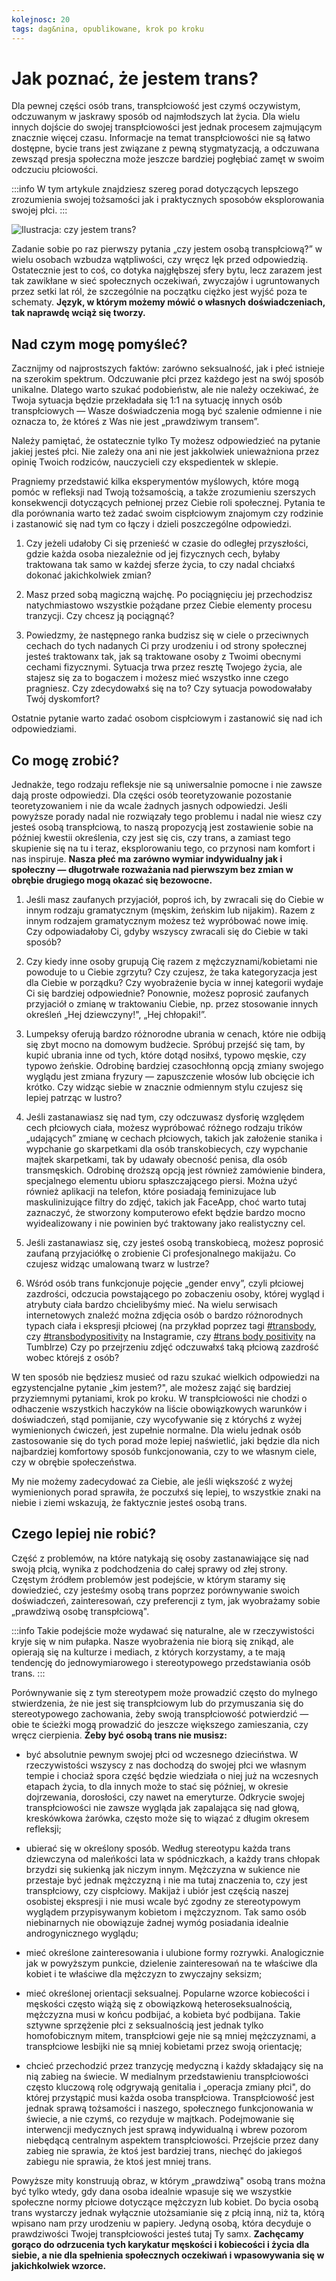 ```yaml
---
kolejnosc: 20
tags: dag&nina, opublikowane, krok po kroku
---
```


# Jak poznać, że jestem trans?

Dla pewnej części osób trans, transpłciowość jest czymś oczywistym, odczuwanym w jaskrawy sposób od najmłodszych lat życia. Dla wielu innych dojście do swojej transpłciowości jest jednak procesem zajmującym znacznie więcej czasu. Informacje na temat transpłciowości nie są łatwo dostępne, bycie trans jest związane z pewną stygmatyzacją, a odczuwana zewsząd presja społeczna może jeszcze bardziej pogłębiać zamęt w swoim odczuciu płciowości.

:::info
W tym artykule znajdziesz szereg porad dotyczących lepszego zrozumienia swojej tożsamości jak i praktycznych sposobów eksplorowania swojej płci.
:::


![Ilustracja: czy jestem trans?](https://tranzycja.pl/media/img/czy-jestem-trans.png)

Zadanie sobie po raz pierwszy pytania „czy jestem osobą transpłciową?” w wielu osobach wzbudza wątpliwości, czy wręcz lęk przed odpowiedzią. Ostatecznie jest to coś, co dotyka najgłębszej sfery bytu, lecz zarazem jest tak zawikłane w sieć społecznych oczekiwań, zwyczajów i ugruntowanych przez setki lat ról, że szczególnie na początku ciężko jest wyjść poza te schematy. **Język, w którym możemy mówić o własnych doświadczeniach, tak naprawdę wciąż się tworzy.**

## Nad czym mogę pomyśleć?

Zacznijmy od najprostszych faktów: zarówno seksualność, jak i płeć istnieje na szerokim spektrum. Odczuwanie płci przez każdego jest na swój sposób unikalne. Dlatego warto szukać podobieństw, ale nie należy oczekiwać, że Twoja sytuacja będzie przekładała się 1:1 na sytuację innych osób transpłciowych — Wasze doświadczenia mogą być szalenie odmienne i nie oznacza to, że któreś z Was nie jest „prawdziwym transem”. 

Należy pamiętać, że ostatecznie tylko Ty możesz odpowiedzieć na pytanie jakiej jesteś płci. Nie zależy ona ani nie jest jakkolwiek unieważniona przez opinię Twoich rodziców, nauczycieli czy ekspedientek w sklepie. 

Pragniemy przedstawić kilka eksperymentów myślowych, które mogą pomóc w refleksji nad Twoją tożsamością, a także zrozumieniu szerszych konsekwencji dotyczących pełnionej przez Ciebie roli społecznej. Pytania te dla porównania warto też zadać swoim cispłciowym znajomym czy rodzinie i zastanowić się nad tym co łączy i dzieli poszczególne odpowiedzi. 

1. Czy jeżeli udałoby Ci się przenieść w czasie do odległej przyszłości, gdzie każda osoba niezależnie od jej fizycznych cech, byłaby traktowana tak samo w każdej sferze życia, to czy nadal chciałxś dokonać jakichkolwiek zmian?

2. Masz przed sobą magiczną wajchę. Po pociągnięciu jej przechodzisz natychmiastowo wszystkie pożądane przez Ciebie elementy procesu tranzycji. Czy chcesz ją pociągnąć? 

3. Powiedzmy, że następnego ranka budzisz się w ciele o przeciwnych cechach do tych nadanych Ci przy urodzeniu i od strony społecznej jesteś traktowanx tak, jak są traktowane osoby z Twoimi obecnymi cechami fizycznymi. Sytuacja trwa przez resztę Twojego życia, ale stajesz się za to bogaczem i możesz mieć wszystko inne czego pragniesz. Czy zdecydowałxś się na to? Czy sytuacja powodowałaby Twój dyskomfort?

Ostatnie pytanie warto zadać osobom cispłciowym i zastanowić się nad ich odpowiedziami.

## Co mogę zrobić?

Jednakże, tego rodzaju refleksje nie są uniwersalnie pomocne i nie zawsze dają proste odpowiedzi. Dla części osób teoretyzowanie pozostanie teoretyzowaniem i nie da wcale żadnych jasnych odpowiedzi. Jeśli powyższe porady nadal nie rozwiązały tego problemu i nadal nie wiesz czy jesteś osobą transpłciową, to naszą propozycją jest zostawienie sobie na później kwestii określenia, czy jest się cis, czy trans, a zamiast tego skupienie się na tu i teraz, eksplorowaniu tego, co przynosi nam komfort i nas inspiruje. **Nasza płeć ma zarówno wymiar indywidualny jak i społeczny — długotrwałe rozważania nad pierwszym bez zmian w obrębie drugiego mogą okazać się bezowocne.**

1. Jeśli masz zaufanych przyjaciół, poproś ich, by zwracali się do Ciebie w innym rodzaju gramatycznym (męskim, żeńskim lub nijakim). Razem z innym rodzajem gramatycznym możesz też wypróbować nowe imię. Czy odpowiadałoby Ci, gdyby wszyscy zwracali się do Ciebie w taki sposób?

2. Czy kiedy inne osoby grupują Cię razem z mężczyznami/kobietami nie powoduje to u Ciebie zgrzytu? Czy czujesz, że taka kategoryzacja jest dla Ciebie w porządku? Czy wyobrażenie bycia w innej kategorii wydaje Ci się bardziej odpowiednie? Ponownie, możesz poprosić zaufanych przyjaciół o zmianę w traktowaniu Ciebie, np. przez stosowanie innych określeń „Hej dziewczyny!", „Hej chłopaki!”.

3. Lumpeksy oferują bardzo różnorodne ubrania w cenach, które nie odbiją się zbyt mocno na domowym budżecie. Spróbuj przejść się tam, by kupić ubrania inne od tych, które dotąd nosiłxś, typowo męskie, czy typowo żeńskie. Odrobinę bardziej czasochłonną opcją zmiany swojego wyglądu jest zmiana fryzury — zapuszczenie włosów lub obcięcie ich krótko. Czy widząc siebie w znacznie odmiennym stylu czujesz się lepiej patrząc w lustro? 

4. Jeśli zastanawiasz się nad tym, czy odczuwasz dysforię względem cech płciowych ciała, możesz wypróbować różnego rodzaju trików „udających” zmianę w cechach płciowych, takich jak założenie stanika i wypchanie go skarpetkami dla osób transkobiecych, czy wypchanie majtek skarpetkami, tak by udawały obecność penisa, dla osób transmęskich. Odrobinę droższą opcją jest również zamówienie bindera, specjalnego elementu ubioru spłaszczającego piersi. Można użyć również aplikacji na telefon, które posiadają feminizujace lub maskulinizujące filtry do zdjęć, takich jak FaceApp, choć warto tutaj zaznaczyć, że stworzony komputerowo efekt będzie bardzo mocno wyidealizowany i nie powinien być traktowany jako realistyczny cel.

5. Jeśli zastanawiasz się, czy jesteś osobą transkobiecą, możesz poprosić zaufaną przyjaciółkę o zrobienie Ci profesjonalnego makijażu. Co czujesz widząc umalowaną twarz w lustrze?

6. Wśród osób trans funkcjonuje pojęcie „gender envy”, czyli płciowej zazdrości, odczucia powstającego po zobaczeniu osoby, której wygląd i atrybuty ciała bardzo chcielibyśmy mieć. Na wielu serwisach internetowych znaleźć można zdjęcia osób o bardzo różnorodnych typach ciała i ekspresji płciowej (na przykład poprzez tagi [#transbody](https://www.instagram.com/explore/tags/transbody/), czy [#transbodypositivity](https://www.instagram.com/explore/tags/transbodypositivity/) na Instagramie, czy [#trans body positivity](https://www.tumblr.com/search/%23trans+body+positivity) na Tumblrze) Czy po przejrzeniu zdjęć odczuwałxś taką płciową zazdrość wobec którejś z osób?

W ten sposób nie będziesz musieć od razu szukać wielkich odpowiedzi na egzystencjalne pytanie „kim jestem?", ale możesz zająć się bardziej przyziemnymi pytaniami, krok po kroku. W transpłciowości nie chodzi o odhaczenie wszystkich haczyków na liście obowiązkowych warunków i doświadczeń, stąd pomijanie, czy wycofywanie się z którychś z wyżej wymienionych ćwiczeń, jest zupełnie normalne. Dla wielu jednak osób zastosowanie się do tych porad może lepiej naświetlić, jaki będzie dla nich najbardziej komfortowy sposób funkcjonowania, czy to we własnym ciele, czy w obrębie społeczeństwa. 

My nie możemy zadecydować za Ciebie, ale jeśli większość z wyżej wymienionych porad sprawiła, że poczułxś się lepiej, to wszystkie znaki na niebie i ziemi wskazują, że faktycznie jesteś osobą trans.

## Czego lepiej nie robić?

Część z problemów, na które natykają się osoby zastanawiające się nad swoją płcią, wynika z podchodzenia do całej sprawy od złej strony. Częstym źródłem problemów jest podejście, w którym staramy się dowiedzieć, czy jesteśmy osobą trans poprzez porównywanie swoich doświadczeń, zainteresowań, czy preferencji z tym, jak wyobrażamy sobie „prawdziwą osobę transpłciową". 

:::info
Takie podejście może wydawać się naturalne, ale w rzeczywistości kryje się w nim pułapka. Nasze wyobrażenia nie biorą się znikąd, ale opierają się na kulturze i mediach, z których korzystamy, a te mają tendencję do jednowymiarowego i stereotypowego przedstawiania osób trans. 
:::

Porównywanie się z tym stereotypem może prowadzić często do mylnego stwierdzenia, że nie jest się transpłciowym lub do przymuszania się do stereotypowego zachowania, żeby swoją transpłciowość potwierdzić — obie te ścieżki mogą prowadzić do jeszcze większego zamieszania, czy wręcz cierpienia. **Żeby być osobą trans nie musisz:**

- być absolutnie pewnym swojej płci od wczesnego dzieciństwa. W rzeczywistości wszyscy z nas dochodzą do swojej płci we własnym tempie i chociaż spora część będzie wiedziała o niej już na wczesnych etapach życia, to dla innych może to stać się później, w okresie dojrzewania, dorosłości, czy nawet na emeryturze. Odkrycie swojej transpłciowości nie zawsze wygląda jak zapalająca się nad głową, kreskówkowa żarówka, często może się to wiązać z długim okresem refleksji;

- ubierać się w określony sposób. Według stereotypu każda trans dziewczyna od maleńkości lata w spódniczkach, a każdy trans chłopak brzydzi się sukienką jak niczym innym. Mężczyzna w sukience nie przestaje być jednak mężczyzną i nie ma tutaj znaczenia to, czy jest transpłciowy, czy cispłciowy. Makijaż i ubiór jest częścią naszej osobistej ekspresji i nie musi wcale być zgodny ze stereotypowym wyglądem przypisywanym kobietom i mężczyznom. Tak samo osób niebinarnych nie obowiązuje żadnej wymóg posiadania idealnie androgynicznego wyglądu;

- mieć określone zainteresowania i ulubione formy rozrywki. Analogicznie jak w powyższym punkcie, dzielenie zainteresowań na te właściwe dla kobiet i te właściwe dla mężczyzn to zwyczajny seksizm;

- mieć określonej orientacji seksualnej. Popularne wzorce kobiecości i męskości często wiążą się z obowiązkową heteroseksualnością, mężczyzna musi w końcu podbijać, a kobieta być podbijana. Takie sztywne sprzężenie płci z seksualnością jest jednak tylko homofobicznym mitem, transpłciowi geje nie są mniej mężczyznami, a transpłciowe lesbijki nie są mniej kobietami przez swoją orientację;

- chcieć przechodzić przez tranzycję medyczną i każdy składający się na nią zabieg na świecie. W medialnym przedstawieniu transpłciowości często kluczową rolę odgrywają genitalia i „operacja zmiany płci", do której przystąpić musi każda osoba transpłciowa. Transpłciowość jest jednak sprawą tożsamości i naszego, społecznego funkcjonowania w świecie, a nie czymś, co rezyduje w majtkach. Podejmowanie się interwencji medycznych jest sprawą indywidualną i wbrew pozorom niebędącą centralnym aspektem transpłciowości. Przejście przez dany zabieg nie sprawia, że ktoś jest bardziej trans, niechęć do jakiegoś zabiegu nie sprawia, że ktoś jest mniej trans. 

Powyższe mity konstruują obraz, w którym „prawdziwą" osobą trans można być tylko wtedy, gdy dana osoba idealnie wpasuje się we wszystkie społeczne normy płciowe dotyczące mężczyzn lub kobiet. Do bycia osobą trans wystarczy jednak wyłącznie utożsamianie się z płcią inną, niż ta, którą wpisano nam przy urodzeniu w papiery. Jedyną osobą, która decyduje o prawdziwości Twojej transpłciowości jesteś tutaj Ty samx. **Zachęcamy gorąco do odrzucenia tych karykatur męskości i kobiecości i życia dla siebie, a nie dla spełnienia społecznych oczekiwań i wpasowywania się w jakichkolwiek wzorce.** 
